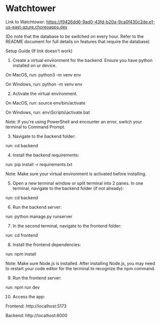 # Watchtower

Link to Watchtower:
https://f9426dd6-9ad0-43fd-b20a-9ca0f430c2de.e1-us-east-azure.choreoapps.dev

(Do note that the database to be switched on every hour. Refer to the README document for full details on features that require the database)

Setup Guide (If link doesn't work)

1) Create a virtual environment for the backend. Ensure you have python installed on ur device.

On MacOS, run: python3 -m venv env

On Windows, run: python -m venv env

2) Activate the virtual environment.
   
On MacOS, run: source env/bin/activate

On Windows, run: env\Scripts\activate.bat

Note: If you're using PowerShell and encounter an error, switch your terminal to Command Prompt.

3) Navigate to the backend folder:
   
run: cd backend

4) Install the backend requirements:
   
run: pip install -r requirements.txt

Note: Make sure your virtual environment is activated before installing.

5) Open a new terminal window or split terminal into 2 panes.
In one terminal, navigate to the backend folder (if not already):

run: cd backend

6) Run the backend server:
   
run: python manage.py runserver

7) In the second terminal, navigate to the frontend folder:
   
run: cd frontend

8) Install the frontend dependencies:
   
run: npm install 

Note: Make sure Node.js is installed. After installing Node.js, you may need to restart your code editor for the terminal to recognize the npm command.

9) Run the frontend server:
   
run: npm run dev

10) Access the app:
   
Frontend: http://localhost:5173

Backend: http://localhost:8000
